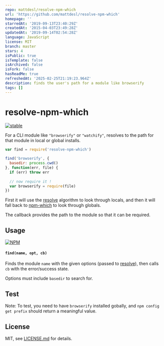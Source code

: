 ```yaml
---
repo: mattdesl/resolve-npm-which
url: 'https://github.com/mattdesl/resolve-npm-which'
homepage: ''
starredAt: '2019-09-13T23:40:29Z'
createdAt: '2015-04-03T23:49:28Z'
updatedAt: '2019-09-14T02:54:28Z'
language: JavaScript
license: MIT
branch: master
stars: 4
isPublic: true
isTemplate: false
isArchived: false
isFork: false
hasReadMe: true
refreshedAt: '2025-02-25T21:19:23.964Z'
description: finds the user's path for a module like browserify
tags: []
---
```


# resolve-npm-which

[![stable](http://badges.github.io/stability-badges/dist/stable.svg)](http://github.com/badges/stability-badges)

For a CLI module like `"browserify"` or `"watchify"`, resolves to the path for that module in local or global installs.

```js
var find = require('resolve-npm-which')

find('browserify', {
  basedir: process.cwd()
}, function(err, file) {
  if (err) throw err
  
  // now require it !
  var browserify = require(file)
})
```

First it will use the [resolve](https://www.npmjs.com/package/resolve) algorithm to look through locals, and then it will fall back to [npm-which](https://www.npmjs.com/package/npm-which) to look through globals.

The callback provides the path to the module so that it can be required.

## Usage

[![NPM](https://nodei.co/npm/resolve-npm-which.png)](https://www.npmjs.com/package/resolve-npm-which)

#### `find(name, opt, cb)`

Finds the module `name` with the given options (passed to [resolve](https://www.npmjs.com/package/resolve)), then calls `cb` with the error/success state. 

Options must include `basedir` to search for.

## Test

Note: To test, you need to have `browserify` installed gobally, and `npm config get prefix` should return a meaningful value.

## License

MIT, see [LICENSE.md](http://github.com/mattdesl/resolve-npm-which/blob/master/LICENSE.md) for details.
